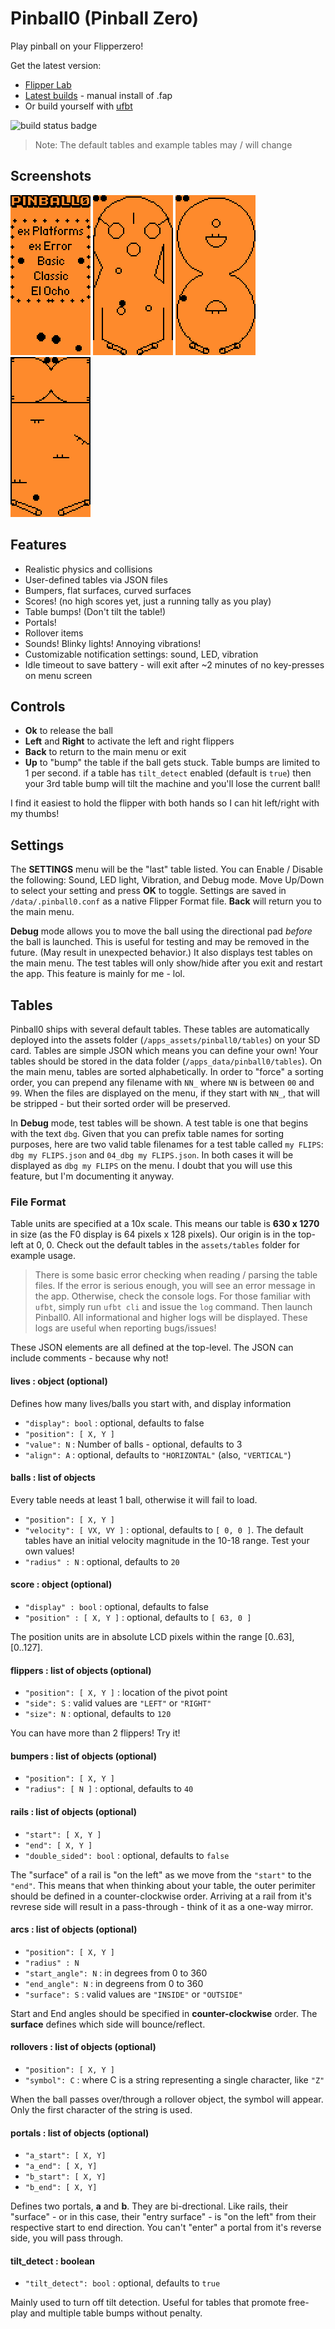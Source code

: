 # Pinball0 (Pinball Zero)
Play pinball on your Flipperzero!

Get the latest version:
* [Flipper Lab](https://lab.flipper.net/apps/pinball0)
* [Latest builds](https://github.com/rdefeo/pinball0/releases) - manual install of .fap
* Or build yourself with [ufbt](https://github.com/flipperdevices/flipperzero-ufbt)

![build status badge](https://github.com/rdefeo/pinball0/actions/workflows/build.yml/badge.svg)

> Note: The default tables and example tables may / will change

## Screenshots

![menu](screenshots/screenshot_menu.png)
![basic](screenshots/screenshot_basic.png)
![el ocho](screenshots/screenshot_el_ocho.png)
![chamber](screenshots/screenshot_chamber.png)

## Features
* Realistic physics and collisions
* User-defined tables via JSON files
* Bumpers, flat surfaces, curved surfaces
* Scores! (no high scores yet, just a running tally as you play)
* Table bumps! (Don't tilt the table!)
* Portals!
* Rollover items
* Sounds! Blinky lights! Annoying vibrations!
* Customizable notification settings: sound, LED, vibration
* Idle timeout to save battery - will exit after ~2 minutes of no key-presses on menu screen

## Controls
* **Ok** to release the ball
* **Left** and **Right** to activate the left and right flippers
* **Back** to return to the main menu or exit
* **Up** to "bump" the table if the ball gets stuck. Table bumps are limited to 1 per second. if a table has `tilt_detect` enabled (default is `true`) then your 3rd table bump will tilt the machine and you'll lose the current ball!

I find it easiest to hold the flipper with both hands so I can hit left/right with my thumbs!

## Settings
The **SETTINGS** menu will be the "last" table listed. You can Enable / Disable the following: Sound, LED light, Vibration, and Debug mode. Move Up/Down to select your setting and press **OK** to toggle. Settings are saved in `/data/.pinball0.conf` as a native Flipper Format file. **Back** will return you to the main menu.

**Debug** mode allows you to move the ball using the directional pad _before_ the ball is launched. This is useful for testing and may be removed in the future. (May result in unexpected behavior.) It also displays test tables on the main menu. The test tables will only show/hide after you exit and restart the app. This feature is mainly for me - lol.

## Tables
Pinball0 ships with several default tables. These tables are automatically deployed into the assets folder (`/apps_assets/pinball0/tables`) on your SD card. Tables are simple JSON which means you can define your own! Your tables should be stored in the data folder (`/apps_data/pinball0/tables`). On the main menu, tables are sorted alphabetically. In order to "force" a sorting order, you can prepend any filename with `NN_` where `NN` is between `00` and `99`. When the files are displayed on the menu, if they start with `NN_`, that will be stripped - but their sorted order will be preserved.

In **Debug** mode, test tables will be shown. A test table is one that begins with the text `dbg`. Given that you can prefix table names for sorting purposes, here are two valid table filenames for a test table called `my FLIPS`: `dbg my FLIPS.json` and `04_dbg my FLIPS.json`. In both cases it will be displayed as `dbg my FLIPS` on the menu. I doubt that you will use this feature, but I'm documenting it anyway.


### File Format
Table units are specified at a 10x scale. This means our table is **630 x 1270** in size (as the F0 display is 64 pixels x 128 pixels). Our origin is in the top-left at 0, 0. Check out the default tables in the `assets/tables` folder for example usage.

> There is some basic error checking when reading / parsing the table files. If the error is serious enough, you will see an error message in the app. Otherwise, check the console logs. For those familiar with `ufbt`, simply run `ufbt cli` and issue the `log` command. Then launch Pinball0. All informational and higher logs will be displayed. These logs are useful when reporting bugs/issues!

These JSON elements are all defined at the top-level. The JSON can include comments - because why not!

#### lives : object (optional)
Defines how many lives/balls you start with, and display information

* `"display": bool` : optional, defaults to false
* `"position": [ X, Y ]`
* `"value": N` : Number of balls - optional, defaults to 3
* `"align": A` : optional, defaults to `"HORIZONTAL"` (also, `"VERTICAL"`)

#### balls : list of objects
Every table needs at least 1 ball, otherwise it will fail to load.

* `"position": [ X, Y ]`
* `"velocity": [ VX, VY ]` : optional, defaults to `[ 0, 0 ]`. The default tables have an initial velocity magnitude in the 10-18 range. Test your own values!
* `"radius" : N` : optional, defaults to `20`

#### score : object (optional)
* `"display" : bool` : optional, defaults to false
* `"position" : [ X, Y ]` : optional, defaults to `[ 63, 0 ]`

The position units are in absolute LCD pixels within the range [0..63], [0..127].

#### flippers : list of objects (optional)
* `"position": [ X, Y ]` : location of the pivot point
* `"side": S` : valid values are `"LEFT"` or `"RIGHT"`
* `"size": N` : optional, defaults to `120`

You can have more than 2 flippers! Try it!

#### bumpers : list of objects (optional)
* `"position": [ X, Y ]`
* `"radius": [ N ]` : optional, defaults to `40`

#### rails : list of objects (optional)
* `"start": [ X, Y ]`
* `"end": [ X, Y ]`
* `"double_sided": bool` : optional, defaults to `false`

The "surface" of a rail is "on the left" as we move from the `"start"` to the `"end"`. This means that when thinking about your table, the outer perimiter should be defined in a counter-clockwise order. Arriving at a rail from it's revrese side will result in a pass-through - think of it as a one-way mirror.

#### arcs : list of objects (optional)
* `"position": [ X, Y ]`
* `"radius" : N`
* `"start_angle": N` : in degrees from 0 to 360
* `"end_angle": N` : in degreens from 0 to 360
* `"surface": S` : valid values are `"INSIDE"` or `"OUTSIDE"`

Start and End angles should be specified in **counter-clockwise** order. The **surface** defines which side will bounce/reflect.

#### rollovers : list of objects (optional)
* `"position": [ X, Y ]`
* `"symbol": C` : where C is a string representing a single character, like `"Z"`

When the ball passes over/through a rollover object, the symbol will appear. Only the first character of the string is used.

#### portals : list of objects (optional)
* `"a_start": [ X, Y]`
* `"a_end": [ X, Y]`
* `"b_start": [ X, Y]`
* `"b_end": [ X, Y]`

Defines two portals, **a** and **b**. They are bi-drectional. Like rails, their "surface" - or in this case, their "entry surface" - is "on the left" from their respective start to end direction. You can't "enter" a portal from it's reverse side, you will pass through.

#### tilt_detect : boolean
* `"tilt_detect": bool` : optional, defaults to `true`

Mainly used to turn off tilt detection. Useful for tables that promote free-play and multiple table bumps without penalty.